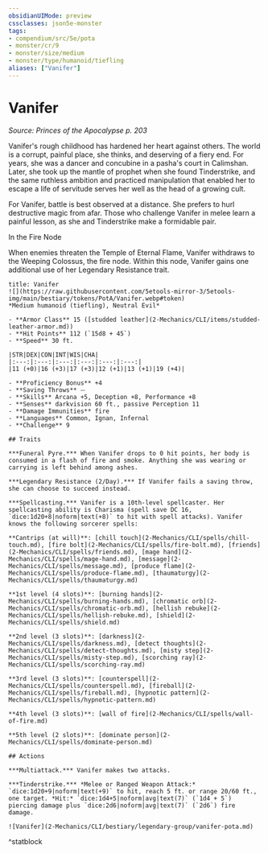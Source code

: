 ```yaml
---
obsidianUIMode: preview
cssclasses: json5e-monster
tags:
- compendium/src/5e/pota
- monster/cr/9
- monster/size/medium
- monster/type/humanoid/tiefling
aliases: ["Vanifer"]
---
```

# Vanifer
*Source: Princes of the Apocalypse p. 203*  

Vanifer's rough childhood has hardened her heart against others. The world is a corrupt, painful place, she thinks, and deserving of a fiery end. For years, she was a dancer and concubine in a pasha's court in Calimshan. Later, she took up the mantle of prophet when she found Tinderstrike, and the same ruthless ambition and practiced manipulation that enabled her to escape a life of servitude serves her well as the head of a growing cult.

For Vanifer, battle is best observed at a distance. She prefers to hurl destructive magic from afar. Those who challenge Vanifer in melee learn a painful lesson, as she and Tinderstrike make a formidable pair.

In the Fire Node

When enemies threaten the Temple of Eternal Flame, Vanifer withdraws to the Weeping Colossus, the fire node. Within this node, Vanifer gains one additional use of her Legendary Resistance trait.

```ad-statblock
title: Vanifer
![](https://raw.githubusercontent.com/5etools-mirror-3/5etools-img/main/bestiary/tokens/PotA/Vanifer.webp#token)
*Medium humanoid (tiefling), Neutral Evil*

- **Armor Class** 15 ([studded leather](2-Mechanics/CLI/items/studded-leather-armor.md))
- **Hit Points** 112 (`15d8 + 45`)
- **Speed** 30 ft.

|STR|DEX|CON|INT|WIS|CHA|
|:---:|:---:|:---:|:---:|:---:|:---:|
|11 (+0)|16 (+3)|17 (+3)|12 (+1)|13 (+1)|19 (+4)|

- **Proficiency Bonus** +4
- **Saving Throws** ⏤
- **Skills** Arcana +5, Deception +8, Performance +8
- **Senses** darkvision 60 ft., passive Perception 11
- **Damage Immunities** fire
- **Languages** Common, Ignan, Infernal
- **Challenge** 9

## Traits

***Funeral Pyre.*** When Vanifer drops to 0 hit points, her body is consumed in a flash of fire and smoke. Anything she was wearing or carrying is left behind among ashes.

***Legendary Resistance (2/Day).*** If Vanifer fails a saving throw, she can choose to succeed instead.

***Spellcasting.*** Vanifer is a 10th-level spellcaster. Her spellcasting ability is Charisma (spell save DC 16, `dice:1d20+8|noform|text(+8)` to hit with spell attacks). Vanifer knows the following sorcerer spells:

**Cantrips (at will)**: [chill touch](2-Mechanics/CLI/spells/chill-touch.md), [fire bolt](2-Mechanics/CLI/spells/fire-bolt.md), [friends](2-Mechanics/CLI/spells/friends.md), [mage hand](2-Mechanics/CLI/spells/mage-hand.md), [message](2-Mechanics/CLI/spells/message.md), [produce flame](2-Mechanics/CLI/spells/produce-flame.md), [thaumaturgy](2-Mechanics/CLI/spells/thaumaturgy.md)

**1st level (4 slots)**: [burning hands](2-Mechanics/CLI/spells/burning-hands.md), [chromatic orb](2-Mechanics/CLI/spells/chromatic-orb.md), [hellish rebuke](2-Mechanics/CLI/spells/hellish-rebuke.md), [shield](2-Mechanics/CLI/spells/shield.md)

**2nd level (3 slots)**: [darkness](2-Mechanics/CLI/spells/darkness.md), [detect thoughts](2-Mechanics/CLI/spells/detect-thoughts.md), [misty step](2-Mechanics/CLI/spells/misty-step.md), [scorching ray](2-Mechanics/CLI/spells/scorching-ray.md)

**3rd level (3 slots)**: [counterspell](2-Mechanics/CLI/spells/counterspell.md), [fireball](2-Mechanics/CLI/spells/fireball.md), [hypnotic pattern](2-Mechanics/CLI/spells/hypnotic-pattern.md)

**4th level (3 slots)**: [wall of fire](2-Mechanics/CLI/spells/wall-of-fire.md)

**5th level (2 slots)**: [dominate person](2-Mechanics/CLI/spells/dominate-person.md)

## Actions

***Multiattack.*** Vanifer makes two attacks.

***Tinderstrike.*** *Melee or Ranged Weapon Attack:* `dice:1d20+9|noform|text(+9)` to hit, reach 5 ft. or range 20/60 ft., one target. *Hit:* `dice:1d4+5|noform|avg|text(7)` (`1d4 + 5`) piercing damage plus `dice:2d6|noform|avg|text(7)` (`2d6`) fire damage.

![Vanifer](2-Mechanics/CLI/bestiary/legendary-group/vanifer-pota.md)
```
^statblock
